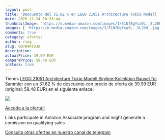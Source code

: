 ```yaml
---
layout: post
title: 'Descuento del 31.62 % en LEGO 21051 Architecture Tokio Modell  Sk'
date: 2020-11-24 10:33:44
thumbnailImage: 'https://m.media-amazon.com/images/I/51NfBgYsa9L._SL200_.jpg'
images: [ 'https://m.media-amazon.com/images/I/51NfBgYsa9L._SL200_.jpg' ]
comments: true
category: ofertas
author: ring
slug: B07W4KTD3W
description:
actualPrice: 39.99 EUR
comparePrice: 58.48 EUR
inStock: true
---
```


Tienes [LEGO 21051 Architecture Tokio Modell  Skyline-Kollektion  Bauset für Sammler](https://www.amazon.de/dp/B07W4KTD3W/?tag=redken02-21) con un 31.62 % de descuento con precio de oferta de 39.99 EUR (original: 58.48 EUR) en el siguiente enlace!

[![](https://m.media-amazon.com/images/I/51NfBgYsa9L._SL200_.jpg)](https://www.amazon.de/dp/B07W4KTD3W/?tag=redken02-21)

[Accede a la oferta!!](https://www.amazon.de/dp/B07W4KTD3W/?tag=redken02-21)

Links participate in Amazon Associate program and might generate a comission on qualifying sales

[Consulta otras ofertas en nuestro canal de telegram](https://t.me/s/ofertas25)
